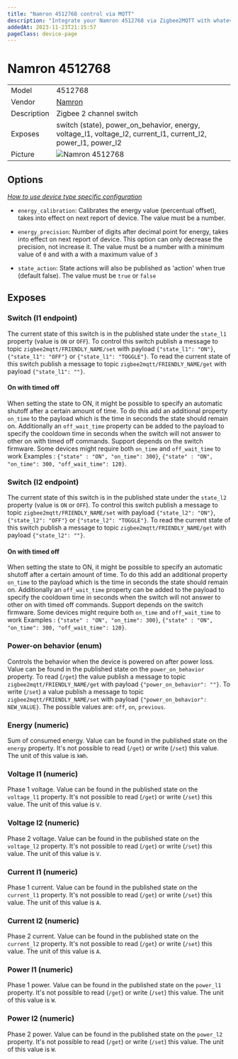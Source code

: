 ```yaml
---
title: "Namron 4512768 control via MQTT"
description: "Integrate your Namron 4512768 via Zigbee2MQTT with whatever smart home infrastructure you are using without the vendor's bridge or gateway."
addedAt: 2023-11-23T21:15:57
pageClass: device-page
---
```


<!-- !!!! -->
<!-- ATTENTION: This file is auto-generated through docgen! -->
<!-- You can only edit the "Notes"-Section between the two comment lines "Notes BEGIN" and "Notes END". -->
<!-- Do not use h1 or h2 heading within "## Notes"-Section. -->
<!-- !!!! -->

# Namron 4512768

|     |     |
|-----|-----|
| Model | 4512768  |
| Vendor  | [Namron](/supported-devices/#v=Namron)  |
| Description | Zigbee 2 channel switch |
| Exposes | switch (state), power_on_behavior, energy, voltage_l1, voltage_l2, current_l1, current_l2, power_l1, power_l2 |
| Picture | ![Namron 4512768](https://www.zigbee2mqtt.io/images/devices/4512768.png) |


<!-- Notes BEGIN: You can edit here. Add "## Notes" headline if not already present. -->


<!-- Notes END: Do not edit below this line -->



## Options
*[How to use device type specific configuration](../guide/configuration/devices-groups.md#specific-device-options)*

* `energy_calibration`: Calibrates the energy value (percentual offset), takes into effect on next report of device. The value must be a number.

* `energy_precision`: Number of digits after decimal point for energy, takes into effect on next report of device. This option can only decrease the precision, not increase it. The value must be a number with a minimum value of `0` and with a with a maximum value of `3`

* `state_action`: State actions will also be published as 'action' when true (default false). The value must be `true` or `false`


## Exposes

### Switch (l1 endpoint)
The current state of this switch is in the published state under the `state_l1` property (value is `ON` or `OFF`).
To control this switch publish a message to topic `zigbee2mqtt/FRIENDLY_NAME/set` with payload `{"state_l1": "ON"}`, `{"state_l1": "OFF"}` or `{"state_l1": "TOGGLE"}`.
To read the current state of this switch publish a message to topic `zigbee2mqtt/FRIENDLY_NAME/get` with payload `{"state_l1": ""}`.

#### On with timed off
When setting the state to ON, it might be possible to specify an automatic shutoff after a certain amount of time. To do this add an additional property `on_time` to the payload which is the time in seconds the state should remain on.
Additionally an `off_wait_time` property can be added to the payload to specify the cooldown time in seconds when the switch will not answer to other on with timed off commands.
Support depends on the switch firmware. Some devices might require both `on_time` and `off_wait_time` to work
Examples : `{"state" : "ON", "on_time": 300}`, `{"state" : "ON", "on_time": 300, "off_wait_time": 120}`.

### Switch (l2 endpoint)
The current state of this switch is in the published state under the `state_l2` property (value is `ON` or `OFF`).
To control this switch publish a message to topic `zigbee2mqtt/FRIENDLY_NAME/set` with payload `{"state_l2": "ON"}`, `{"state_l2": "OFF"}` or `{"state_l2": "TOGGLE"}`.
To read the current state of this switch publish a message to topic `zigbee2mqtt/FRIENDLY_NAME/get` with payload `{"state_l2": ""}`.

#### On with timed off
When setting the state to ON, it might be possible to specify an automatic shutoff after a certain amount of time. To do this add an additional property `on_time` to the payload which is the time in seconds the state should remain on.
Additionally an `off_wait_time` property can be added to the payload to specify the cooldown time in seconds when the switch will not answer to other on with timed off commands.
Support depends on the switch firmware. Some devices might require both `on_time` and `off_wait_time` to work
Examples : `{"state" : "ON", "on_time": 300}`, `{"state" : "ON", "on_time": 300, "off_wait_time": 120}`.

### Power-on behavior (enum)
Controls the behavior when the device is powered on after power loss.
Value can be found in the published state on the `power_on_behavior` property.
To read (`/get`) the value publish a message to topic `zigbee2mqtt/FRIENDLY_NAME/get` with payload `{"power_on_behavior": ""}`.
To write (`/set`) a value publish a message to topic `zigbee2mqtt/FRIENDLY_NAME/set` with payload `{"power_on_behavior": NEW_VALUE}`.
The possible values are: `off`, `on`, `previous`.

### Energy (numeric)
Sum of consumed energy.
Value can be found in the published state on the `energy` property.
It's not possible to read (`/get`) or write (`/set`) this value.
The unit of this value is `kWh`.

### Voltage l1 (numeric)
Phase 1 voltage.
Value can be found in the published state on the `voltage_l1` property.
It's not possible to read (`/get`) or write (`/set`) this value.
The unit of this value is `V`.

### Voltage l2 (numeric)
Phase 2 voltage.
Value can be found in the published state on the `voltage_l2` property.
It's not possible to read (`/get`) or write (`/set`) this value.
The unit of this value is `V`.

### Current l1 (numeric)
Phase 1 current.
Value can be found in the published state on the `current_l1` property.
It's not possible to read (`/get`) or write (`/set`) this value.
The unit of this value is `A`.

### Current l2 (numeric)
Phase 2 current.
Value can be found in the published state on the `current_l2` property.
It's not possible to read (`/get`) or write (`/set`) this value.
The unit of this value is `A`.

### Power l1 (numeric)
Phase 1 power.
Value can be found in the published state on the `power_l1` property.
It's not possible to read (`/get`) or write (`/set`) this value.
The unit of this value is `W`.

### Power l2 (numeric)
Phase 2 power.
Value can be found in the published state on the `power_l2` property.
It's not possible to read (`/get`) or write (`/set`) this value.
The unit of this value is `W`.

